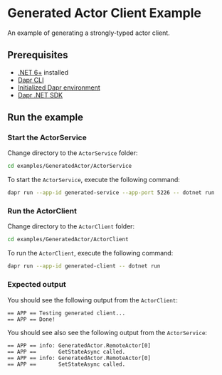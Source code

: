 # Generated Actor Client Example

An example of generating a strongly-typed actor client.

## Prerequisites

- [.NET 6+](https://dotnet.microsoft.com/download) installed
- [Dapr CLI](https://docs.dapr.io/getting-started/install-dapr-cli/)
- [Initialized Dapr environment](https://docs.dapr.io/getting-started/install-dapr-selfhost/)
- [Dapr .NET SDK](https://docs.dapr.io/developing-applications/sdks/dotnet/)

## Run the example

### Start the ActorService

Change directory to the `ActorService` folder:

```bash
cd examples/GeneratedActor/ActorService
```

To start the `ActorService`, execute the following command:

```bash
dapr run --app-id generated-service --app-port 5226 -- dotnet run
```

### Run the ActorClient

Change directory to the `ActorClient` folder:

```bash
cd examples/GeneratedActor/ActorClient
```

To run the `ActorClient`, execute the following command:

```bash
dapr run --app-id generated-client -- dotnet run
```

### Expected output

You should see the following output from the `ActorClient`:

```
== APP == Testing generated client...
== APP == Done!
```

You should see also see the following output from the `ActorService`:

```
== APP == info: GeneratedActor.RemoteActor[0]
== APP ==       GetStateAsync called.
== APP == info: GeneratedActor.RemoteActor[0]
== APP ==       SetStateAsync called.
```